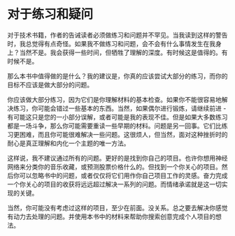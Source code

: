 # 对于练习和疑问

对于技术书籍，作者的告诫读者必须做练习和问题并不罕见。当我读到这样的警告时，我总觉得有点奇怪。如果我不做练习和问题，会不会有什么事情发生在我身上？当然不是。我会获得一些时间，但牺牲了理解的深度。有时候这是值得的。有时候不是。

那么本书中值得做的是什么？我的建议是，你真的应该尝试大部分的练习，而你的目标不应该是做大部分的问题。

你应该做大部分练习，因为它们是你理解材料的基本检查。如果你不能很容易地解决练习，你可能会错过一些基本的东西。当然，如果偶尔进行锻炼，请继续前进 - 有可能这只是您的一小部分误解，或者可能是我的表现不佳。但是如果大多数练习都是一场斗争，那么你可能需要重读一些早期的材料。问题是另一回事。它们比练习更困难，而且你可能很难解决一些问题。这很烦人，但当然，面对这种挫折时的耐心是真正理解和内化一个主题的唯一方法。

这样说，我不建议通过所有的问题。更好的是找到你自己的项目。也许你想用神经网络来分类你的音乐收藏，或预测股票价格什么的。但找到一个你关心的项目。然后你可以忽略书中的问题，或者仅仅将它们用作你自己项目工作的灵感。奋力完成一个你关心的项目的收获将远远超过解决一系列的问题。而情绪承诺就是这一切实现的关键。

当然，你可能没有考虑过这样的项目，至少在前面。没关系。总之要去解决你感觉有动力去处理的问题。并使用本书中的材料来帮助你搜索创意完成个人项目的想法。